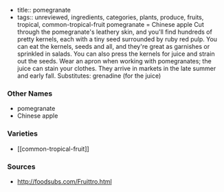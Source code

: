 - title:: pomegranate
- tags:: unreviewed, ingredients, categories, plants, produce, fruits, tropical, common-tropical-fruit
pomegranate = Chinese apple Cut through the pomegranate's leathery skin, and you'll find hundreds of pretty kernels, each with a tiny seed surrounded by ruby red pulp. You can eat the kernels, seeds and all, and they're great as garnishes or sprinkled in salads. You can also press the kernels for juice and strain out the seeds. Wear an apron when working with pomegranates; the juice can stain your clothes. They arrive in markets in the late summer and early fall. Substitutes: grenadine (for the juice)

### Other Names

* pomegranate
* Chinese apple

### Varieties

* [[common-tropical-fruit]]

### Sources
* http://foodsubs.com/Fruittro.html
